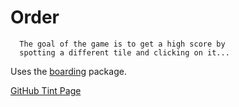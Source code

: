 # Order

      The goal of the game is to get a high score by
      spotting a different tile and clicking on it...

Uses the [boarding](https://pub.dartlang.org/search?q=boarding) package.

[GitHub Tint Page](http://dzenanr.github.io/tint/)

